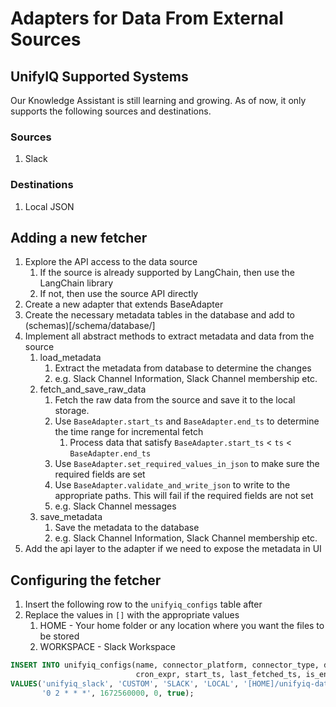 # Adapters for Data From External Sources

## UnifyIQ Supported Systems

Our Knowledge Assistant is still learning and growing. As of now, it only supports the following sources and
destinations.

### Sources

1. Slack

### Destinations

1. Local JSON

## Adding a new fetcher

1. Explore the API access to the data source
    1. If the source is already supported by LangChain, then use the LangChain library
    2. If not, then use the source API directly
2. Create a new adapter that extends BaseAdapter
3. Create the necessary metadata tables in the database and add to (schemas)[/schema/database/]
4. Implement all abstract methods to extract metadata and data from the source
    1. load_metadata
        1. Extract the metadata from database to determine the changes
        2. e.g. Slack Channel Information, Slack Channel membership etc.
    2. fetch_and_save_raw_data
        1. Fetch the raw data from the source and save it to the local storage.
        2. Use `BaseAdapter.start_ts` and `BaseAdapter.end_ts` to determine the time range for incremental fetch
           1. Process data that satisfy `BaseAdapter.start_ts` < `ts` < `BaseAdapter.end_ts`
        3. Use `BaseAdapter.set_required_values_in_json` to make sure the required fields are set
        4. Use `BaseAdapter.validate_and_write_json` to write to the appropriate paths. This will fail if the required
           fields are not set
        5. e.g. Slack Channel messages
    3. save_metadata
        1. Save the metadata to the database
        2. e.g. Slack Channel Information, Slack Channel membership etc.
5. Add the api layer to the adapter if we need to expose the metadata in UI

## Configuring the fetcher

1. Insert the following row to the `unifyiq_configs` table after
2. Replace the values in `[]` with the appropriate values
    1. HOME - Your home folder or any location where you want the files to be stored
    2. WORKSPACE - Slack Workspace

 ~~~~sql
 INSERT INTO unifyiq_configs(name, connector_platform, connector_type, dest_storage_type, dest_path, url_prefix,
                             cron_expr, start_ts, last_fetched_ts, is_enabled) 
 VALUES('unifyiq_slack', 'CUSTOM', 'SLACK', 'LOCAL', '[HOME]/unifyiq-data/','https://[WORKSPACE].slack.com/',
        '0 2 * * *', 1672560000, 0, true);    
 ~~~~